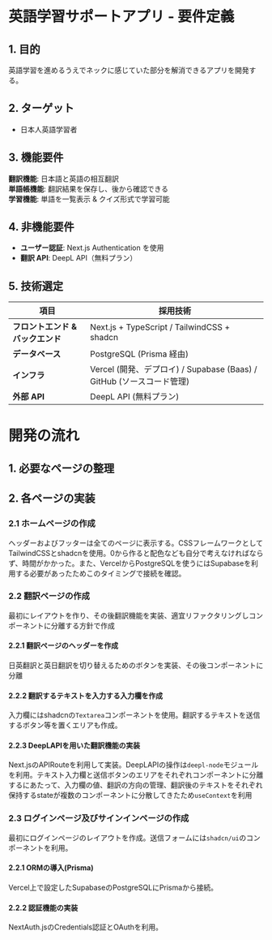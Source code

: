 # 英語学習サポートアプリ - 要件定義

## 1. 目的
英語学習を進めるうえでネックに感じていた部分を解消できるアプリを開発する。

## 2. ターゲット
- 日本人英語学習者

## 3. 機能要件
**翻訳機能**: 日本語と英語の相互翻訳  
**単語帳機能**: 翻訳結果を保存し、後から確認できる  
**学習機能**: 単語を一覧表示 & クイズ形式で学習可能  

## 4. 非機能要件
- **ユーザー認証**: Next.js Authentication を使用  
- **翻訳 API**: DeepL API（無料プラン）  

## 5. 技術選定
| 項目          | 採用技術 |
|--------------|---------|
| **フロントエンド & バックエンド** | Next.js + TypeScript / TailwindCSS + shadcn|
| **データベース** | PostgreSQL (Prisma 経由) |
| **インフラ** | Vercel (開発、デプロイ) / Supabase (Baas) / GitHub (ソースコード管理) |
| **外部 API** | DeepL API (無料プラン) |

# 開発の流れ
## 1. 必要なページの整理
## 2. 各ページの実装
### 2.1 ホームページの作成  
ヘッダーおよびフッターは全てのページに表示する。CSSフレームワークとしてTailwindCSSとshadcnを使用。0から作ると配色なども自分で考えなければならず、時間がかかった。また、VercelからPostgreSQLを使うにはSupabaseを利用する必要があったためこのタイミングで接続を確認。
### 2.2 翻訳ページの作成
最初にレイアウトを作り、その後翻訳機能を実装、適宜リファクタリングしコンポーネントに分離する方針で作成  
#### 2.2.1 翻訳ページのヘッダーを作成
日英翻訳と英日翻訳を切り替えるためのボタンを実装、その後コンポーネントに分離
#### 2.2.2 翻訳するテキストを入力する入力欄を作成
入力欄にはshadcnの`Textarea`コンポーネントを使用。翻訳するテキストを送信するボタン等を置くエリアも作成。
#### 2.2.3 DeepLAPIを用いた翻訳機能の実装
Next.jsのAPIRouteを利用して実装。DeepLAPIの操作は`deepl-node`モジュールを利用。テキスト入力欄と送信ボタンのエリアをそれぞれコンポーネントに分離するにあたって、入力欄の値、翻訳の方向の管理、翻訳後のテキストをそれぞれ保持するstateが複数のコンポーネントに分散してきたため`useContext`を利用
### 2.3 ログインページ及びサインインページの作成
最初にログインページのレイアウトを作成。送信フォームには`shadcn/ui`のコンポーネントを利用。
#### 2.2.1 ORMの導入(Prisma)
Vercel上で設定したSupabaseのPostgreSQLにPrismaから接続。
#### 2.2.2 認証機能の実装
NextAuth.jsのCredentials認証とOAuthを利用。
